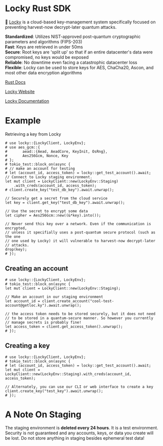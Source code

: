 # Locky Rust SDK

🧩 [Locky](https://getloc.ky) is a cloud-based key-management system specifically focused on preventing
harvest-now decrypt-later quantum attacks.

**Standardized**: Utilizes NIST-approved post-quantum cryptographic parameters and algorithms (FIPS-203)<br>
**Fast**: Keys are retrieved in under 50ms<br>
**Secure**: Root keys are 'split up' so that if an entire datacenter's data were compromised, no keys would be exposed<br>
**Reliable**: No downtime even facing a catastrophic datacenter loss<br>
**Flexible**: Locky can be used to store keys for AES, ChaCha20, Ascon, and most other data encryption algorithms<br>

[Rust Docs](https://docs.rs/locky/latest/locky/)

[Locky Website](https://getloc.ky)

[Locky Documentation](https://gitbook.getloc.ky)

# Example
Retrieving a key from Locky
```
# use locky::{LockyClient, LockyEnv};
# use aes_gcm::{
#       aead::{Aead, AeadCore, KeyInit, OsRng},
#       Aes256Gcm, Nonce, Key
# };
# tokio_test::block_on(async {
# // make an account for testing
# let (account_id, access_token) = locky::get_test_account().await;
// Connect to Locky staging environment.
let mut client = LockyClient::new(LockyEnv::Staging)
    .with_creds(account_id, access_token);
# client.create_key("test_db_key").await.unwrap();

// Securely get a secret from the cloud service
let key = client.get_key("test_db_key").await.unwrap();

// Use the secret to encrypt some data
let cipher = Aes256Gcm::new((&*key).into());

// Never send this key over a network. Even if the communication is encrypted,
// unless it specifially uses a post-quantum secure protocol (such as the one
// one used by Locky) it will vulnerable to harvest-now decrypt-later
// attacks.
drop(key);
# });
```

## Creating an account
```
# use locky::{LockyClient, LockyEnv};
# tokio_test::block_on(async {
let mut client = LockyClient::new(LockyEnv::Staging);

// Make an account in our staging environment
let account_id = client.create_account("cool-test-account@getloc.ky").await.unwrap();

// the access token needs to be stored securely, but it does not need
// to be stored in a quantum-secure manner. So however you currently
// manage secrets is probably fine!
let access_token = client.get_access_token().unwrap();
# });
```

## Creating a key
```
# use locky::{LockyClient, LockyEnv};
# tokio_test::block_on(async {
# let (account_id, access_token) = locky::get_test_account().await;
let mut client = LockyClient::new(LockyEnv::Staging).with_creds(account_id, access_token);

// Alternately, you can use our CLI or web interface to create a key
client.create_key("test_key").await.unwrap();
# });
```

# A Note On Staging
The staging environment is **deleted every 24 hours**. It is a test environment.
Security is not guaranteed and any accounts, keys, or data you create
will be lost. Do not store anything in staging besides ephemeral test data!
